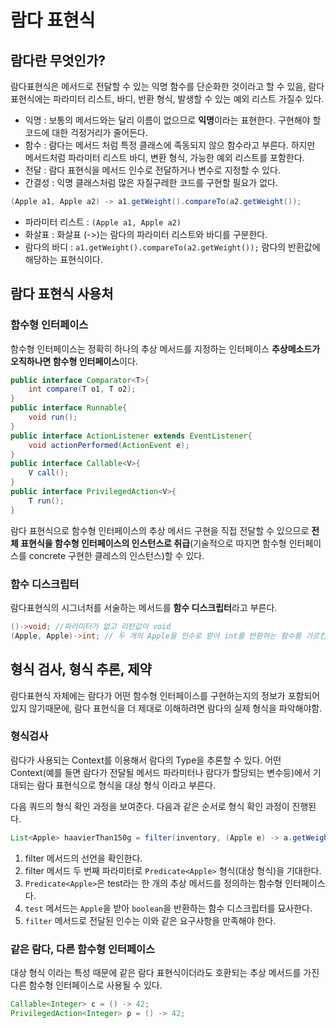 # 람다 표현식
## 람다란 무엇인가?
람다표현식은 메서드로 전달할 수 있는 익명 함수를 단순화한 것이라고 할 수 있음, 람다표현식에는 파라미터 리스트, 바디, 반환 형식, 발생할 수 있는 예외 리스트 가질수 있다.

* 익명 : 보통의 메서드와는 달리 이름이 없으므로 **익명**이라는 표현한다. 구현해야 할 코드에 대한 걱정거리가 줄어든다.
* 함수 : 람다는 메서드 처럼 특정 클래스에 족동되지 않으 함수라고 부른다. 하지만 메서드처럼 파라미터 리스트 바디, 변환 형식, 가능한 예외 리스트를 포함한다.
* 전달 : 람다 표현식을 메서드 인수로 전달하거나 변수로 지정할 수 있다.
* 간결성 : 익명 클래스처럼 많은 자질구레한 코드를 구현할 필요가 없다.


```java
(Apple a1, Apple a2) -> a1.getWeight().compareTo(a2.getWeight());
```
* 파라미터 리스트 : `(Apple a1, Apple a2)`
* 화살표 : 화살표 (->)는 람다의 파라미터 리스트와 바디를 구분한다.
* 람다의 바디 : `a1.getWeight().compareTo(a2.getWeight());` 람다의 반환값에 해당하는 표현식이다.

## 람다 표현식 사용처
### 함수형 인터페이스
함수형 인터페이스는 정확히 하나의 추상 메서드를 지정하는 인터페이스
**추상메소드가 오직하나면 함수형 인터페이스**이다.

```java
public interface Comparator<T>{
    int compare(T o1, T o2);
}
public interface Runnable{
    void run();
}
public interface ActionListener extends EventListener{
    void actionPerformed(ActionEvent e);
}
public interface Callable<V>{
    V call();
}
public interface PrivilegedAction<V>{
    T run();
}
```
람다 표현식으로 함수형 인터페이스의 추상 메서드 구현을 직접 전달할 수 있으므로 **전체 표현식을 함수형 인터페이스의 인스턴스로 취급**(기술적으로 따지면 함수형 인터페이스를 concrete 구현한 클레스의 인스턴스)할 수 있다.

### 함수 디스크립터
람다표현식의 시그너처를 서술하는 메서드를 **함수 디스크립터**라고 부른다.
```java
()->void; //파라미터가 없고 리턴값이 void
(Apple, Apple)->int; // 두 개의 Apple을 인수로 받아 int를 반환하는 함수를 가르킨다 
```

## 형식 검사, 형식 추론, 제약
람다표현식 자체에는 람다가 어떤 함수형 인터페이스를 구현하는지의 정보가 포함되어 있지 않기때문에, 람다 표현식을 더 제대로 이해하려면 람다의 실제 형식을 파악해야함.
### 형식검사
람다가 사용되는 Context를 이용해서 람다의 Type을 추론할 수 있다. 어떤 Context(예를 들면 람다가 전달될 메서드 파라미터나 람다가 할당되는 변수등)에서 기대되는 람다 표현식으로 형식을 대상 형식 이라고 부른다.

다음 쿼드의 형식 확인 과정을 보여준다. 다음과 같은 순서로 형식 확인 과정이 진행된다.
```java y 
List<Apple> haavierThan150g = filter(inventory, (Apple e) -> a.getWeight() > 150);
```

1. filter 메서드의 선언을 확인한다.
2. filter 메서드 두 번째 파라미터로 `Predicate<Apple>` 형식(대상 형식)을 기대한다.
3. `Predicate<Apple>`은 test라는 한 개의 추상 메서드를 정의하는 함수형 인터페이스다.
4. `test` 메서드는 `Apple`을 받아 `boolean`을 반환하는 함수 디스크립터를 묘사한다.
5. `filter` 메서드로 전달된 인수는 이와 같은 요구사항을 만족해야 한다.
### 같은 람다, 다른 함수형 인터페이스
대상 형식 이라는 특성 때문에 같은 람다 표현식이더라도 호환되는 추상 메서드를 가진 다른 함수형 인터페이스로 사용될 수 있다.
```java
Callable<Integer> c = () -> 42;
PrivilegedAction<Integer> p = () -> 42;
```